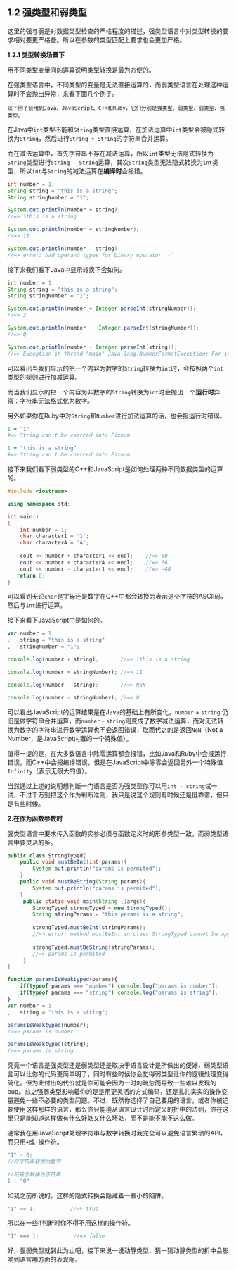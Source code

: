 ## 1.2 强类型和弱类型

这里的强与弱是对数据类型检查的严格程度的描述，强类型语言中对类型转换的要求相对要更严格些。所以在参数的类型匹配上要求也会更加严格。


**1.2.1 类型转换场景下**

用不同类型变量间的运算说明类型转换是最为方便的。

在强类型语言中，不同类型的变量是无法直接运算的，而弱类型语言在处理这种运算时不会抛出异常，来看下面几个例子。


    以下例子会用到Java、JavaScript、C++和Ruby，它们分别是强类型、弱类型、弱类型、强类型。

    
在Java中`int`类型不能和`String`类型直接运算，在加法运算中`int`类型会被隐式转换为`String`，然后进行`String + String`的字符串合并运算。

而在减法运算中，首先字符串不存在减法运算，所以`int`类型无法隐式转换为`String`类型进行`String - String`运算，其次`String`类型无法隐式转换为`int`类型，所以`int`与`String`的减法运算在**编译时**会报错。

```java
int number = 1;
String string = "this is a string";
String stringNumber = "1";

System.out.println(number + string);
//=> 1this is a string

System.out.println(number + stringNumber);
//=> 11

System.out.println(number - string);
//=> error: bad operand types for binary operator '-'
```
接下来我们看下Java中显示转换下会如何。

```java
int number = 1;
String string = "this is a string";
String stringNumber = "1";

System.out.println(number + Integer.parseInt(stringNumber));
//=> 2

System.out.println(number -  Integer.parseInt(stringNumber));
//=> 0

System.out.println(number - Integer.parseInt(string));
//=> Exception in thread "main" Java.lang.NumberFormatException: For input string: "this is a string"
```

可以看出当我们显示的把一个内容为数字的`String`转换为`int`时，会按照两个`int`类型的规则进行加减运算。

而当我们显示的把一个内容为非数字的`String`转换为`int`时会抛出一个**运行时**异常：字符串无法格式化为数字。

另外如果你在Ruby中对`String`和`Number`进行加法运算的话，也会报运行时错误。

```ruby
1 + "1"
#=> String can't be coerced into Fixnum

1 + "this is a string"
#=> String can't be coerced into Fixnum
```

接下来我们看下弱类型的C++和JavaScript是如何处理两种不同数据类型的运算的。

```c++
#include <iostream>

using namespace std;

int main()
{
    int number = 1;
    char character1 = '1';
    char characterA = 'A';
    
    cout << number + character1 << endl;    //=> 50
    cout << number + characterA << endl;    //=> 66
    cout << number - character1 << endl;    //=> -48
   return 0;
}
```
可以看到无论`char`是字母还是数字在C++中都会转换为表示这个字符的ASCII码，然后与`int`进行运算。

接下来看下JavaScript中是如何的。

```javascript
var number = 1
,   string = "this is a string"
,   stringNumber = "1";

console.log(number + string);       //=> 1this is a string

console.log(number + stringNumber); //=> 11 

console.log(number - string);       //=> NaN

console.log(number - stringNumber); //=> 0

```
可以看出JavaScript的运算结果是在Java的基础上有所变化，`number` + `string` 仍旧是做字符串合并运算，而`number` - `string`则变成了数字减法运算，而对无法转换为数字的字符串进行数学运算也不会返回错误，取而代之的是返回`NaN`（Not a Number，是JavaScript内置的一个特殊值）。

值得一提的是，在大多数语言中除零运算都会报错，比如Java和Ruby中会报运行错误，而C++中会报编译错误，但是在JavaScript中除零会返回另外一个特殊值`Infinity`（表示无限大的值）。

当然通过上述的说明想判断一门语言是否为强类型你可以用`int - string`试一试，不过千万别把这个作为判断准则，我只是说这个规则有时候还是挺靠谱，但只是有些时候。


**2.在作为函数参数时**

强类型语言中要求传入函数的实参必须与函数定义时的形参类型一致。而弱类型语言中要灵活的多。

```java
public class StrongTyped{
    public void mustBeInt(int params){
        System.out.println("params is permited"); 
    }
    public void mustBeString(String params){
        System.out.println("params is permited"); 
    }
     public static void main(String []args){
        StrongTyped strongTyped = new StrongTyped();
        String stringParams = "this params is a string";
        
        strongTyped.mustBeInt(stringParams);
        //=> error: method mustBeInt in class StrongTyped cannot be applied to given types:
        
        strongTyped.mustBeString(stringParams);
        //=> params is permited
     }
}
```
```javascript
function paramsIsWeaktyped(params){
    if(typeof params === "number") console.log("params is number");
    if(typeof params === "string") console.log("params is string");
}
var number = 1
,   string = "this is a string";

paramsIsWeaktyped(number);
//=> params is number

paramsIsWeaktyped(string);
//=> params is string
```



究竟一个语言是强类型还是弱类型还是取决于语言设计是所做出的便好，弱类型语言可以让你的代码更简单明了，同时有些时候你会觉得弱类型让你的逻辑处理变得简化。但为此付出的代价就是你可能会因为一时的疏忽而导致一些难以发现的bug。总之强弱类型影响着你的是是用更灵活的方式编码，还是扎扎实实的操作变量避免一些不必要的类型问题。不过，既然你选择了自己要用的语言，或者你被迫要使用这样那样的语言，那么你只能遵从语言设计时所定义的折中的法则，你在这里只是能知道这样做有什么好处又什么坏处，而不是能不能不这么做。

通常我在用JavaScript处理字符串与数字转换时我完全可以避免语言繁琐的API，而只用`+`或`-`操作符。

```javascript
"1" - 0;
//将字符串转换为数字

//将数字转换为字符串
1 + "0"
```
如我之前所说的，这样的隐式转换会隐藏着一些小的陷阱。
```javascript
"1" == 1;           //=> true
```
所以在一些if判断时你不得不用这样的操作符。
```javascript
"1" === 1;           //=> false
```
好，强弱类型就到此为止吧，接下来说一说动静类型，猜一猜动静类型的折中会影响到语言哪方面的表现呢。
